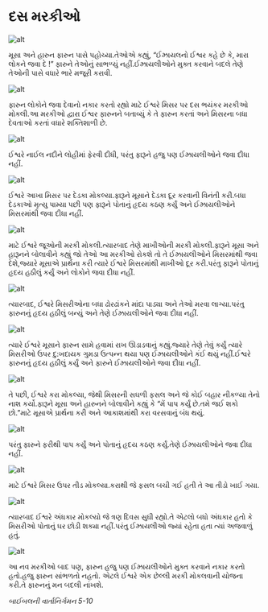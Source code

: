 # દસ મરકીઓ

![alt](https://cdn.door43.org/obs/jpg/360px/obs-en-10-01.jpg)

મૂસા અને હારુન ફારુન પાસે પહોચ્યા.તેઓએ કહ્યું, “ઈઝ્રાયલનો ઈશ્વર કહે છે કે, મારા લોકને જવા દે !” ફારુને તેઓનું સાભળ્યું નહીં.ઈઝ્રાયલીઓને મુક્ત કરવાને બદલે તેણે તેઓની પાસે વધારે ભારે મજૂરી કરાવી.

![alt](https://cdn.door43.org/obs/jpg/360px/obs-en-10-02.jpg)

ફારુન લોકોને જવા દેવાનો નકાર કરતો રહ્યો માટે ઈશ્વરે મિસર પર દસ ભયંકર મરકીઓ મોકલી.આ મરકીઓ દ્વારા ઈશ્વર ફારુનને બતાવ્યું કે તે ફારુન કરતાં અને મિસરના બધા દેવતાઓ કરતાં વધારે શક્તિશાળી છે.

![alt](https://cdn.door43.org/obs/jpg/360px/obs-en-10-03.jpg)

ઈશ્વરે નાઈલ નદીને લોહીમાં ફેરવી દીધી, પરંતુ ફારૂને હજુ પણ ઈઝ્રાયલીઓને જવા દીધા નહીં.

![alt](https://cdn.door43.org/obs/jpg/360px/obs-en-10-04.jpg)

ઈશ્વરે આખા મિસર પર દેડકા મોકલ્યા.ફારૂને મૂસાને દેડકા દૂર કરવાની વિનંતી કરી.બધા દેડકાઓ મૃત્યુ પામ્યા પછી પણ ફારૂને પોતાનું હૃદય કઠણ કર્યું અને ઈઝ્રાયલીઓને મિસરમાંથી જવા દીધા નહીં.

![alt](https://cdn.door43.org/obs/jpg/360px/obs-en-10-05.jpg)

માટે ઈશ્વરે જૂઓની મરકી મોકલી.ત્યારબાદ તેણે માખીઓની મરકી મોકલી.ફારૂને મૂસા અને હારૂનને બોલાવીને કહ્યું જો તેઓ આ મરકીઓ રોકશે તો તે ઈઝ્રાયલીઓને મિસરમાંથી જવા દેશે,જ્યારે મૂસાએ પ્રાર્થના કરી ત્યારે ઈશ્વરે મિસરમાંથી માખીઓ દૂર કરી.પરંતુ ફારૂને પોતાનું હૃદય હઠીલું કર્યું અને લોકોને જવા દીધા નહીં.

![alt](https://cdn.door43.org/obs/jpg/360px/obs-en-10-06.jpg)

ત્યારબાદ, ઈશ્વરે મિસરીઓના બધા ઢોરઢાંકને માંદા પાડ્યા અને તેઓ મરવા લાગ્યા.પરંતુ ફારુનનું હૃદય હઠીલું બન્યું અને તેણે ઈઝ્રાયલીઓને જવા દીધા નહીં.

![alt](https://cdn.door43.org/obs/jpg/360px/obs-en-10-07.jpg)

ત્યારે ઈશ્વરે મૂસાને ફારુન સામે હવામાં રાખ ઊડાડવાનું કહ્યું.જ્યારે તેણે તેવું કર્યું ત્યારે મિસરીઓ ઉપર દુ:ખદાયક ગુમડા ઉત્પન્ન થયા પણ ઈઝ્રાયલીઓને કંઈ થયું નહીં.ઈશ્વરે ફારુનનું હૃદય હઠીલું કર્યું અને ફારુને ઈઝ્રાયલીઓને જવા દીધા નહીં.

![alt](https://cdn.door43.org/obs/jpg/360px/obs-en-10-08.jpg)

તે પછી, ઈશ્વરે કરા મોકલ્યા, જેથી મિસરની સઘળી ફસલ અને જે કોઈ બહાર નીકળ્યા તેનો નાશ કર્યો.ફારૂને મૂસા અને હારુનને બોલાવીને કહ્યું કે “મેં પાપ કર્યું છે.તમે જઈ શકો છો.”માટે મૂસાએ પ્રાર્થના કરી અને આકાશમાંથી કરા વરસવાનું બંધ થયું.

![alt](https://cdn.door43.org/obs/jpg/360px/obs-en-10-09.jpg)

પરંતુ ફારુને ફરીથી પાપ કર્યું અને પોતાનું હૃદય કઠણ કર્યું.તેણે ઈઝ્રાયલીઓને જવા દીધા નહીં.

![alt](https://cdn.door43.org/obs/jpg/360px/obs-en-10-10.jpg)

માટે ઈશ્વરે મિસર ઉપર તીડ મોકલ્યા.કરાથી જે ફસલ બચી ગઈ હતી તે આ તીડો ખાઈ ગયા.

![alt](https://cdn.door43.org/obs/jpg/360px/obs-en-10-11.jpg)

ત્યારબાદ ઈશ્વરે અંધકાર મોકલ્યો જે ત્રણ દિવસ સુધી રહ્યો.તે એટલો બધો અંધકાર હતો કે મિસરીઓ પોતાનું ઘર છોડી શક્યા નહીં.પરંતુ ઈઝ્રાયલીઓ જ્યાં રહેતા હતા ત્યાં અજવાળું હતું.

![alt](https://cdn.door43.org/obs/jpg/360px/obs-en-10-12.jpg)

આ નવ મરકીઓ બાદ પણ, ફારુન હજુ પણ ઈઝ્રાયલીઓને મુક્ત કરવાને નકાર કરતો હતો.હજુ ફારુન સાંભળતો નહતો. એટલે ઈશ્વરે એક છેલ્લી મરકી મોકલવાની યોજના કરી.તે ફારુનનું મન બદલી નાંખશે.

_બાઈબલની વાર્તાનિર્ગમન 5-10_